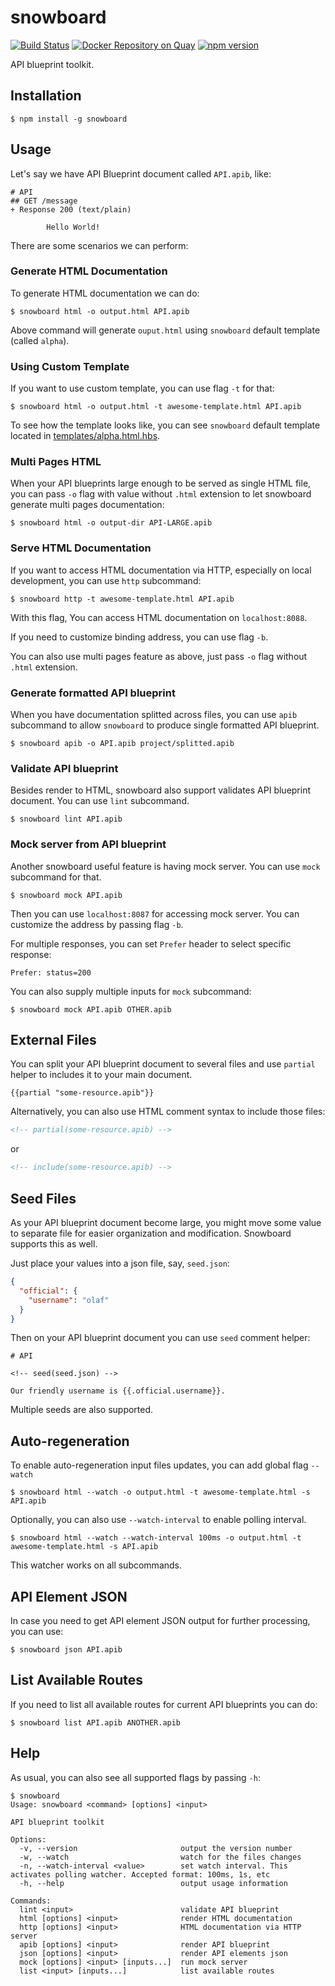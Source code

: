 # snowboard

[![Build Status](https://travis-ci.org/bukalapak/snowboard.svg?branch=master)](https://travis-ci.org/bukalapak/snowboard)
[![Docker Repository on Quay](https://quay.io/repository/bukalapak/snowboard/status)](https://quay.io/repository/bukalapak/snowboard)
[![npm version](https://badgen.net/npm/v/snowboard)](https://www.npmjs.com/package/snowboard)

API blueprint toolkit.

## Installation

```
$ npm install -g snowboard
```

## Usage

Let's say we have API Blueprint document called `API.apib`, like:

```apib
# API
## GET /message
+ Response 200 (text/plain)

        Hello World!
```

There are some scenarios we can perform:

### Generate HTML Documentation

To generate HTML documentation we can do:

```
$ snowboard html -o output.html API.apib
```

Above command will generate `ouput.html` using `snowboard` default template (called `alpha`).

### Using Custom Template

If you want to use custom template, you can use flag `-t` for that:

```
$ snowboard html -o output.html -t awesome-template.html API.apib
```

To see how the template looks like, you can see `snowboard` default template located in [templates/alpha.html.hbs](templates/alpha.html.hbs).

### Multi Pages HTML

When your API blueprints large enough to be served as single HTML file, you can pass `-o` flag with value without `.html` extension to let snowboard generate multi pages documentation:

```
$ snowboard html -o output-dir API-LARGE.apib
```

### Serve HTML Documentation

If you want to access HTML documentation via HTTP, especially on local development, you can use `http` subcommand:

```
$ snowboard http -t awesome-template.html API.apib
```

With this flag, You can access HTML documentation on `localhost:8088`.

If you need to customize binding address, you can use flag `-b`.

You can also use multi pages feature as above, just pass `-o` flag without `.html` extension.

### Generate formatted API blueprint

When you have documentation splitted across files, you can use `apib` subcommand to allow `snowboard` to produce single formatted API blueprint.

```
$ snowboard apib -o API.apib project/splitted.apib
```

### Validate API blueprint

Besides render to HTML, snowboard also support validates API blueprint document. You can use `lint` subcommand.

```
$ snowboard lint API.apib
```

### Mock server from API blueprint

Another snowboard useful feature is having mock server. You can use `mock` subcommand for that.

```
$ snowboard mock API.apib
```

Then you can use `localhost:8087` for accessing mock server. You can customize the address by passing flag `-b`.

For multiple responses, you can set `Prefer` header to select specific response:

```
Prefer: status=200
```

You can also supply multiple inputs for `mock` subcommand:

```
$ snowboard mock API.apib OTHER.apib
```

## External Files

You can split your API blueprint document to several files and use `partial` helper to includes it to your main document.

```
{{partial "some-resource.apib"}}
```

Alternatively, you can also use HTML comment syntax to include those files:

```html
<!-- partial(some-resource.apib) -->
```

or

```html
<!-- include(some-resource.apib) -->
```

## Seed Files

As your API blueprint document become large, you might move some value to separate file for easier organization and modification. Snowboard supports this as well.

Just place your values into a json file, say, `seed.json`:

```json
{
  "official": {
    "username": "olaf"
  }
}
```

Then on your API blueprint document you can use `seed` comment helper:

```apib
# API

<!-- seed(seed.json) -->

Our friendly username is {{.official.username}}.
```

Multiple seeds are also supported.

## Auto-regeneration

To enable auto-regeneration input files updates, you can add global flag `--watch`

```
$ snowboard html --watch -o output.html -t awesome-template.html -s API.apib
```

Optionally, you can also use `--watch-interval` to enable polling interval.

```
$ snowboard html --watch --watch-interval 100ms -o output.html -t awesome-template.html -s API.apib
```

This watcher works on all subcommands.

## API Element JSON

In case you need to get API element JSON output for further processing, you can use:

```
$ snowboard json API.apib
```

## List Available Routes

If you need to list all available routes for current API blueprints you can do:

```
$ snowboard list API.apib ANOTHER.apib
```

## Help

As usual, you can also see all supported flags by passing `-h`:

```
$ snowboard
Usage: snowboard <command> [options] <input>

API blueprint toolkit

Options:
  -v, --version                       output the version number
  -w, --watch                         watch for the files changes
  -n, --watch-interval <value>        set watch interval. This activates polling watcher. Accepted format: 100ms, 1s, etc
  -h, --help                          output usage information

Commands:
  lint <input>                        validate API blueprint
  html [options] <input>              render HTML documentation
  http [options] <input>              HTML documentation via HTTP server
  apib [options] <input>              render API blueprint
  json [options] <input>              render API elements json
  mock [options] <input> [inputs...]  run mock server
  list <input> [inputs...]            list available routes
```

